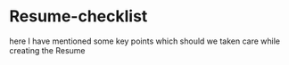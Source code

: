 # Resume-checklist
here I have mentioned some key points which should we taken care while creating the Resume
